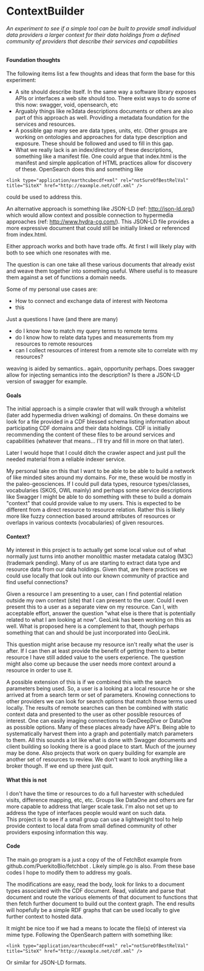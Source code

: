 # ContextBuilder

###### An experiment to see if a simple tool can be built to provide small individual data providers a larger context for their data holdings from a defined community of providers that describe their services and capabilities 


#### Foundation thoughts 
The following items list a few thoughts and ideas that form the base for this experiment:

- A site should describe itself.  In the same way a software library exposes APIs or interfaces
 a web site should too.  There exist ways to do some of this now: swagger, void, opensearch, etc
- Arguably things like re3data descriptions documents or others are also part of this approach as
 well.  Providing a metadata foundation for the services and resources.
- A possible  gap many see are data types, units, etc.  Other groups are working on ontologies and
 approaches for data type description and exposure.  These should be followed and used to fill in this gap.
- What we really lack is an index/directory of these descriptions, something like a manifest file.
  One could argue that index.html is the manifest and simple application of HTML practices allow 
  for discovery of these.  OpenSearch does this and something like 

```
<link type="application/earthcubecdf+xml" rel="notSureOfBestRelVal" title="SiteX" href="http://eaxmple.net/cdf.xml" />
```  

could be used to address this.

An alternative approach is something like JSON-LD (ref: http://json-ld.org/)  which would allow 
context and possible connection to hypermedia approaches (ref: http://www.hydra-cg.com/).  This 
JSON-LD file provides a more expressive document that could still be initially linked or 
referenced from index.html.

Either approach works and both have trade offs.  At first I will likely play with both to 
see which one resonates with me.  

The question is can one take all these various documents that already exist and weave them together
 into something useful.  Where useful is to measure them against a set of functions a domain needs.  

Some of my personal use cases are:

- How to connect and exchange data of interest with Neotoma
- this 

Just a questions I have (and there are many)

- do I know how to match my query terms to remote terms
- do I know how to relate data types and measurements from my resources to remote resources
- can I collect resources of interest from a remote site to correlate with my resources?

weaving is aided by semantics..  again, opportunity perhaps.  Does swagger allow for injecting 
semantics into the description?  Is there a JSON-LD version of swagger for example.  
 

#### Goals
The initial approach is a simple crawler that will walk through a whitelist
(later add hypermedia driven walking) of domains.  On these domains we look
for a file provided in a CDF blessed schema listing information about
participating CDF domains and their data holdings.  CDF is initially 
recommending the content of these files to be around services and capabilities
(whatever that means...  I'll try and fill in more on that later).

Later I would hope that I could ditch the crawler aspect and just pull the needed material from a reliable indexer service.

My personal take on this that I want to be able to be able to build a network
of like minded sites around my domains.  For me, these would be mostly in 
the paleo-geosciences.  If I could pull data types, resource types/classes,
vocabularies (SKOS, OWL mainly) and perhaps some service descriptions like 
Swagger I might be able to do something with these to build a domain "context"
that could provide value to my users.   This is expected to be different 
from a direct resource to resource relation.  Rather this is likely more 
like fuzzy connection based around attributes of resources or overlaps in 
various contexts (vocabularies) of given resources.  

#### Context?
My interest in this project is to actually get some local value out of
what normally just turns into another monolithic master metadata 
catalog (M3C) (trademark pending).   Many of us are starting to extract 
data type and resource data from our data holdings.  Given that, are there 
practices we could use locally that look out into our known community of 
practice and find useful connections?

Given a resource I am presenting to a user, can I find potential relation 
outside my own context (site) that I can present to the user.   Could I 
even present this to a user as a separate view on my resource.   Can I, 
with acceptable effort, answer the question "what else is there that is 
potentially related to what I am looking at now".  GeoLink has been working 
on this as well.  What is proposed here is a complement to that, though 
perhaps something that can and should be just incorporated into GeoLink.

This question might arise because my resource isn't really what the user 
is after.  If I can then at least provide the benefit of getting them to 
a better resource I have still added value to the users experience.  The 
question might also come up because the user needs more context around a 
resource in order to use it.  

A possible extension  of this is if we combined this with the 
search parameters being used.  So, a user is a looking at a local 
resource he or she arrived at from a search 
term or set of parameters.  Knowing connections to other providers we can 
look for search options that match those terms used locally.  The results of 
remote searches can then be combined with static context data and presented 
to the user as other possible resources of interest.  One can easily imaging 
connections to GeoDeepDive or DataOne as possible options.  Many of these places 
already have API's.  Being able to systematically harvest them into a graph and 
potentially match parameters to them.  All this sounds a lot like what is 
done with Swagger documents and client building so looking there is a good
place to start.  Much of the journey may be done.  Also projects that work on 
query building for example are another set of resources to review.  We don't want
to look anything like a broker though.  If we end up there just quit.


#### What this is not
I don't have the time or resources to do a full harvester with scheduled 
visits, difference mapping, etc, etc.  Groups like DataOne and others 
are far more capable to address that larger scale task.  I'm also not 
set up to address the type of interfaces people would want on such data.   
This project is to see if a small group can use a lightweight tool to help 
provide context to local data from small defined community of other providers 
exposing information this way.   

#### Code 
The main.go program is a just a copy of the of FetchBot example from 
github.com/PuerkitoBio/fetchbot .
Likely simple.go is also.  From these base codes I hope to modify 
them to address my goals.

The modifications are easy, read the body, look for links to a document
types associated with the CDF document.  Read, validate and parse that document
and route the various elements of that document to functions that then fetch 
further document to build out the context graph. The end results will hopefully 
be a simple RDF graphs that can be used locally to give further context to hosted 
data. 

It might be nice too if we had a means to locate the file(s) of interest via mime type. 
Following the OpenSearch pattern with something like:

```
<link type="application/earthcubecdf+xml" rel="notSureOfBestRelVal" title="SiteX" href="http://eaxmple.net/cdf.xml" />
``` 

Or similar for JSON-LD formats. 

